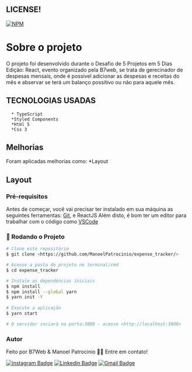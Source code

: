 
## LICENSE!
[![NPM](https://img.shields.io/npm/l/react)](https://github.com/ManoelPatrocinio/expense_tracker/edit/mainLICENSE) 
# Sobre o projeto

O projeto foi desenvolvido durante o Desafio de 5 Projetos em 5 Dias Edição: React, evento organizado pela B7web, se trata de gerecinador de despesas mensais, onde é possivel adicionar as despesas e receitas do mês e abservar se terá um balanço possitivo ou não para aquele mês.

## TECNOLOGIAS USADAS  
      * TypeScript
      *Styled Components
      *Html 5
      *Css 3


## Melhorias
  Foram aplicadas melhorias como:
      *Layout

 
  
## Layout




### Pré-requisitos

Antes de começar, você vai precisar ter instalado em sua máquina as seguintes ferramentas:
[Git](https://git-scm.com), e ReactJS
Além disto, é bom ter um editor para trabalhar com o código como [VSCode](https://code.visualstudio.com/)

### 🎲 Rodando o Projeto

```bash
# Clone este repositório
$ git clone <https://github.com/ManoelPatrocinio/expense_tracker/>

# Acesse a pasta do projeto no terminal/cmd
$ cd expense_tracker

# Instale as dependências iniciais
$ npm install
$ npm install --global yarn
$ yarn init -Y                             
                
# Execute a aplicação 
$ yarn start

# O servidor inciará na porta:3000 - acesse <http://localhost:3000>


```

### Autor

Feito por B7Web & Manoel Patrocinio 👋🏽 Entre em contato!

[![instagram Badge](https://img.shields.io/badge/Instagram-E4405F?style=flat-square&logo=instagram&logoColor=white=https://www.instagram.com/patrocinioiii/)](https://www.instagram.com/patrocinioiii/) [![Linkedin Badge](https://img.shields.io/badge/-Manoel-blue?style=flat-square&logo=Linkedin&logoColor=white&link=https://linkedin.com/in/manoel-patrocinio-1b342b203/)](https://linkedin.com/in/manoel-patrocinio-1b342b203) 
[![Gmail Badge](https://img.shields.io/badge/-manoelpatrocinio99@gmail.com-c14438?style=flat-square&logo=Gmail&logoColor=white&link=mailto:manoelpatrocinio99@gmail.com)](mailto:manoelpatrocinio99@gmail.com)




